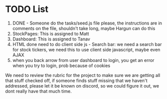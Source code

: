 # TODO List

1. DONE - Someone do the tasks/seed.js file please, the instructions are in comments on the file, shouldn't take long, maybe Hargun can do this 
2. StockPages: This is assigned to Matt
3. Dashboard: This is assigned to Tanav
4. HTML done need to do client side js - Search bar: we need a search bar for stock tickers, we need this to use client side javascript, maybe even AJAX
5. when you back arrow from user dashboard to login, you get an error when you try to login, prob because of cookies

We need to review the rubric for the project to make sure we are getting all that stuff checked off, if someone finds stuff missing that we haven't addressed, please let it be known on discord, so we could figure it out, we dont really have that much time.
